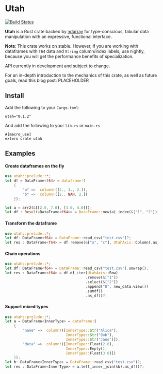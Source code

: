 # Utah

[![Build Status](https://travis-ci.org/pegasos1/utah.svg?branch=master)](https://travis-ci.org/pegasos1/utah)

**Utah** is a Rust crate backed by [ndarray](https://github.com/bluss/rust-ndarray) for type-conscious, tabular data manipulation with an expressive, functional interface.

**Note**: This crate works on stable. However, if you are working with dataframes with `f64` data and `String` column/index labels, use nightly, because you will get the performance benefits of specialization. 

API currently in development and subject to change.

For an in-depth introduction to the mechanics of this crate, as well as future goals, read this blog post: PLACEHOLDER

## Install

Add the following to your `Cargo.toml`:

```
utah="0.1.2"
```

And add the following to your `lib.rs` or `main.rs`

```
#[macro_use]
extern crate utah
```

## Examples


#### Create dataframes on the fly

```rust
use utah::prelude::*;
let df = DataFrame<f64> = dataframe!(
    {
        "a" =>  column!([2., 3., 2.]),
        "b" =>  column!([2., NAN, 2.])
    });

let a = arr2(&[[2.0, 7.0], [3.0, 4.0]]);
let df : Result<DataFrame<f64>> = DataFrame::new(a).index(&["1", "2"]);
```

#### Transform the dataframe

```rust
use utah::prelude::*;
let df: DataFrame<f64> = DataFrame::read_csv("test.csv")?;       
let res : DataFrame<f64> = df.remove(&["a", "c"], UtahAxis::Column).as_df()?;
```

#### Chain operations

```rust
use utah::prelude::*;
let df: DataFrame<f64> = DataFrame::read_csv("test.csv").unwrap();       
let res : DataFrame<f64> = df.df_iter(UtahAxis::Row)
                                     .remove(&["1"])
                                     .select(&["2"])
                                     .append("8", new_data.view())
                                     .sumdf()
                                     .as_df()?;
```

#### Support mixed types

```rust
use utah::prelude::*;
let a = DataFrame<InnerType> = dataframe!(
    {
        "name" =>  column!([InnerType::Str("Alice"),
                            InnerType::Str("Bob"),
                            InnerType::Str("Jane")]),
        "data" =>  column!([InnerType::Float(2.0),
                            InnerType::Empty(),
                            InnerType::Float(3.0)])
    });
let b: DataFrame<InnerType> = DataFrame::read_csv("test.csv")?;
let res : DataFrame<InnerType> = a.left_inner_join(&b).as_df()?;
```
